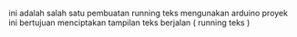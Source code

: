 ini adalah salah satu pembuatan running teks mengunakan arduino proyek ini bertujuan menciptakan tampilan teks berjalan ( running teks ) 
